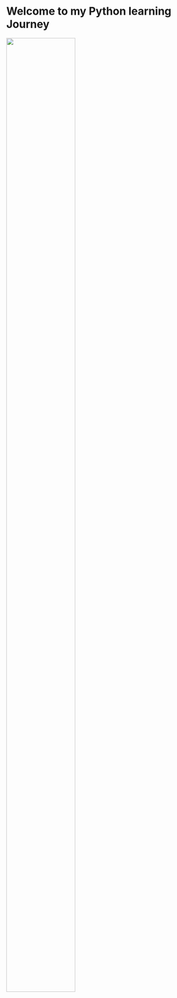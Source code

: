 # Welcome to my Python learning Journey
<img src="https://pbs.twimg.com/media/FTl-KiXWYAI77cZ?format=jpg&name=4096x4096" width="60%" height="80%">
